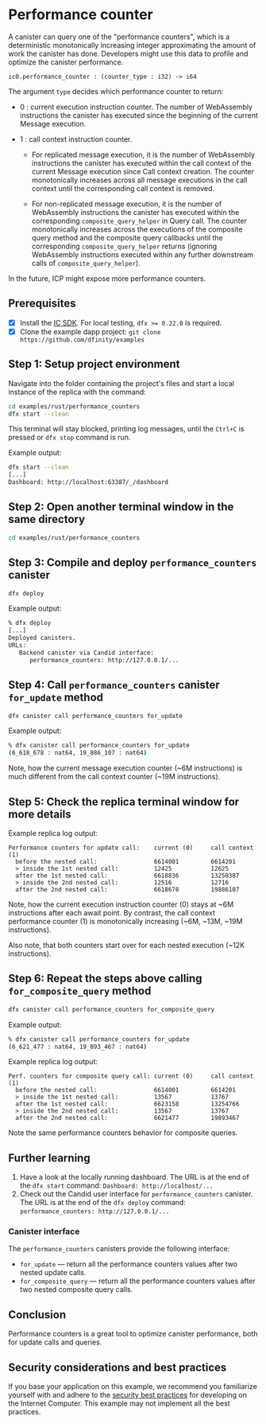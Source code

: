 # Performance counter

A canister can query one of the "performance counters", which is a deterministic monotonically increasing integer approximating the amount of work the canister has done. Developers might use this data to profile and optimize the canister performance.

```Candid
ic0.performance_counter : (counter_type : i32) -> i64
```

The argument `type` decides which performance counter to return:

- 0 : current execution instruction counter.
      The number of WebAssembly instructions the canister has executed
      since the beginning of the current Message execution.

- 1 : call context instruction counter.

  - For replicated message execution, it is the number of WebAssembly instructions
    the canister has executed within the call context of the current Message execution
    since Call context creation. The counter monotonically increases across all message
    executions in the call context until the corresponding call context is removed.

  - For non-replicated message execution, it is the number of WebAssembly instructions
    the canister has executed within the corresponding `composite_query_helper`
    in Query call. The counter monotonically increases across the executions
    of the composite query method and the composite query callbacks
    until the corresponding `composite_query_helper` returns
    (ignoring WebAssembly instructions executed within any further downstream calls
    of `composite_query_helper`).

In the future, ICP might expose more performance counters.

## Prerequisites

- [x] Install the [IC SDK](https://internetcomputer.org/docs/current/developer-docs/getting-started/install). For local testing, `dfx >= 0.22.0` is required.
- [x] Clone the example dapp project: `git clone https://github.com/dfinity/examples`

## Step 1: Setup project environment

Navigate into the folder containing the project's files and start a local instance of the replica with the command:

```sh
cd examples/rust/performance_counters
dfx start --clean
```

This terminal will stay blocked, printing log messages, until the `Ctrl+C` is pressed or `dfx stop` command is run.

Example output:

```sh
dfx start --clean
[...]
Dashboard: http://localhost:63387/_/dashboard
```

## Step 2: Open another terminal window in the same directory

```sh
cd examples/rust/performance_counters
```

## Step 3: Compile and deploy `performance_counters` canister

```sh
dfx deploy
```

Example output:

```sh
% dfx deploy
[...]
Deployed canisters.
URLs:
   Backend canister via Candid interface:
      performance_counters: http://127.0.0.1/...
```

## Step 4: Call `performance_counters` canister `for_update` method

```sh
dfx canister call performance_counters for_update
```

Example output:

```sh
% dfx canister call performance_counters for_update
(6_618_678 : nat64, 19_886_107 : nat64)
```

Note, how the current message execution counter (~6M instructions) is much different from the call context counter (~19M instructions).

## Step 5: Check the replica terminal window for more details

Example replica log output:

```text
Performance counters for update call:    current (0)     call context (1)
  before the nested call:                6614001         6614201        
  > inside the 1st nested call:          12425           12625          
  after the 1st nested call:             6618836         13250387       
  > inside the 2nd nested call:          12516           12716          
  after the 2nd nested call:             6618678         19886107       
```

Note, how the current execution instruction counter (0) stays at ~6M instructions after each await point.
By contrast, the call context performance counter (1) is monotonically increasing (~6M, ~13M, ~19M instructions).

Also note, that both counters start over for each nested execution (~12K instructions).

## Step 6: Repeat the steps above calling `for_composite_query` method

```sh
dfx canister call performance_counters for_composite_query
```

Example output:

```sh
% dfx canister call performance_counters for_update
(6_621_477 : nat64, 19_893_467 : nat64)
```

Example replica log output:

```text
Perf. counters for composite query call: current (0)     call context (1)
  before the nested call:                6614001         6614201        
  > inside the 1st nested call:          13567           13767          
  after the 1st nested call:             6623158         13254766       
  > inside the 2nd nested call:          13567           13767          
  after the 2nd nested call:             6621477         19893467 
```

Note the same performance counters behavior for composite queries.

## Further learning

1. Have a look at the locally running dashboard. The URL is at the end of the `dfx start` command: `Dashboard: http://localhost/...`
2. Check out the Candid user interface for `performance_counters` canister. The URL is at the end of the `dfx deploy` command: `performance_counters: http://127.0.0.1/...`

### Canister interface

The `performance_counters` canisters provide the following interface:

- `for_update` &mdash; return all the performance counters values after two nested update calls.
- `for_composite_query` &mdash; return all the performance counters values after two nested composite query calls.

## Conclusion

Performance counters is a great tool to optimize canister performance, both for update calls and queries.

## Security considerations and best practices

If you base your application on this example, we recommend you familiarize yourself with and adhere to the [security best practices](https://internetcomputer.org/docs/current/references/security/) for developing on the Internet Computer. This example may not implement all the best practices.
